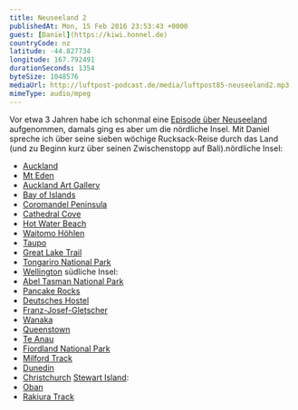 ```yaml
---
title: Neuseeland 2
publishedAt: Mon, 15 Feb 2016 23:53:43 +0000
guest: [Daniel](https://kiwi.honnel.de)
countryCode: nz
latitude: -44.827734
longitude: 167.792491
durationSeconds: 1354
byteSize: 1048576 
mediaUrl: http://luftpost-podcast.de/media/luftpost85-neuseeland2.mp3
mimeType: audio/mpeg
---
```


Vor etwa 3 Jahren habe ich schonmal eine [Episode über Neuseeland](http://luftpost-podcast.de/neuseeland/) aufgenommen, damals ging es aber um die nördliche Insel. Mit Daniel spreche ich über seine sieben wöchige Rucksack-Reise durch das Land (und zu Beginn kurz über seinen Zwischenstopp auf Bali).nördliche Insel:
* [Auckland](https://de.wikipedia.org/wiki/Auckland)
* [Mt Eden](https://de.wikipedia.org/wiki/Mount%5FEden%5F%28Vulkan%29)
* [Auckland Art Gallery](https://de.wikipedia.org/wiki/Auckland%5FArt%5FGallery)
* [Bay of Islands](https://de.wikipedia.org/wiki/Bay%5Fof%5FIslands)
* [Coromandel Peninsula](https://de.wikipedia.org/wiki/Coromandel%5FPeninsula)
* [Cathedral Cove](https://de.wikipedia.org/wiki/Cathedral%5FCove%5F%28Coromandel%29)
* [Hot Water Beach](https://de.wikipedia.org/wiki/Hot%5FWater%5FBeach)
* [Waitomo Höhlen](https://de.wikipedia.org/wiki/Waitomo%5FCaves)
* [Taupo](https://de.wikipedia.org/wiki/Taupo%5F%28Stadt%29)
* [Great Lake Trail](http://www.mtb-news.de/news/2015/07/01/fotostory-zuengelnde-krieger-und-nackte-biker-radeln-auf-dem-great-lake-trail/)
* [Tongariro National Park](https://de.wikipedia.org/wiki/Tongariro-Nationalpark)
* [Wellington](https://de.wikipedia.org/wiki/Wellington)
südliche Insel:
* [Abel Tasman National Park](https://de.wikipedia.org/wiki/Abel-Tasman-Nationalpark)
* [Pancake Rocks](https://de.wikipedia.org/wiki/Pancake%5FRocks)
* [Deutsches Hostel](http://www.punakaikibeachhostel.co.nz/)
* [Franz-Josef-Gletscher](https://de.wikipedia.org/wiki/Franz-Josef-Gletscher)
* [Wanaka](https://de.wikipedia.org/wiki/Wanaka)
* [Queenstown](https://de.wikipedia.org/wiki/Queenstown%5F%28Neuseeland%29)
* [Te Anau](https://de.wikipedia.org/wiki/Te%5FAnau%5F%28Neuseeland%29)
* [Fiordland National Park](http://www.fiordland.org.nz/about-fiordland/fiordland-national-park/)
* [Milford Track](https://de.wikipedia.org/wiki/Milford%5FTrack)
* [Dunedin](https://de.wikipedia.org/wiki/Dunedin)
* [Christchurch](https://de.wikipedia.org/wiki/Christchurch)
[Stewart Island](https://de.wikipedia.org/wiki/Stewart%5FIsland):
* [Oban](https://de.wikipedia.org/wiki/Oban%5F%28Neuseeland%29)
* [Rakiura Track](https://de.wikipedia.org/wiki/Rakiura%5FTrack)
